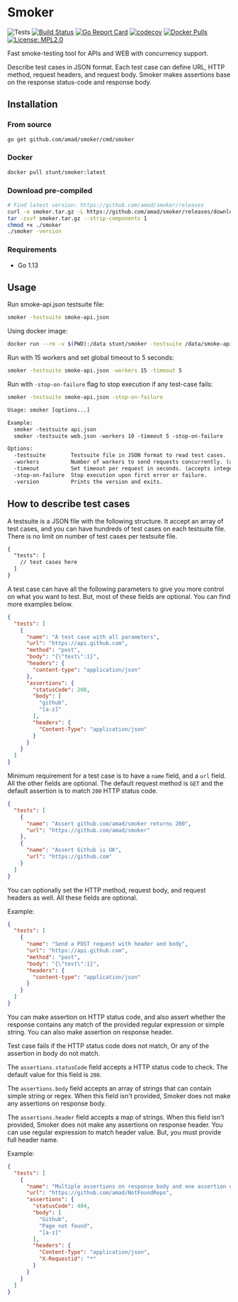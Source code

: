 # Smoker

![Tests](https://github.com/amad/smoker/workflows/Tests/badge.svg?branch=master)
[![Build Status](https://travis-ci.org/amad/smoker.svg?branch=master)](https://travis-ci.org/amad/smoker)
[![Go Report Card](https://goreportcard.com/badge/github.com/amad/smoker)](https://goreportcard.com/report/github.com/amad/smoker)
[![codecov](https://codecov.io/gh/amad/smoker/branch/master/graph/badge.svg)](https://codecov.io/gh/amad/smoker)
[![Docker Pulls](https://img.shields.io/docker/pulls/stunt/smoker.svg?maxAge=604800)](https://hub.docker.com/r/stunt/smoker/tags)
[![License: MPL2.0](https://img.shields.io/badge/license-MPL2.0-brightgreen.svg)](https://opensource.org/licenses/MPL-2.0)

Fast smoke-testing tool for APIs and WEB with concurrency support.

Describe test cases in JSON format. Each test case can define URL, HTTP method, request headers, and request body. Smoker makes assertions base on the response status-code and response body.

## Installation

### From source

```bash
go get github.com/amad/smoker/cmd/smoker
```

### Docker

```bash
docker pull stunt/smoker:latest
```

### Download pre-compiled

```bash
# Find latest version: https://github.com/amad/smoker/releases
curl -o smoker.tar.gz -L https://github.com/amad/smoker/releases/download/v0.2.0/smoker_0.2.0_linux_amd64.tar.gz
tar -zxvf smoker.tar.gz --strip-components 1
chmod +x ./smoker
./smoker -version
```

### Requirements

- Go 1.13

## Usage

Run smoke-api.json testsuite file:

```bash
smoker -testsuite smoke-api.json
```

Using docker image:

```bash
docker run --rm -v $(PWD):/data stunt/smoker -testsuite /data/smoke-api.json
```

Run with 15 workers and set global timeout to 5 seconds:

```bash
smoker -testsuite smoke-api.json -workers 15 -timeout 5
```

Run with `-stop-on-failure` flag to stop execution if any test-case fails:

```bash
smoker -testsuite smoke-api.json -stop-on-failure
```

```txt
Usage: smoker [options...]

Example:
  smoker -testsuite api.json
  smoker -testsuite web.json -workers 10 -timeout 5 -stop-on-failure

Options:
  -testsuite        Testsuite file in JSON format to read test cases.
  -workers          Number of workers to send requests concurrently. (accepts integer value >= 1. Default is 1. 0 is not allowed)
  -timeout          Set timeout per request in seconds. (accepts integer value >= 1. Default is 10. 0 is not allowed)
  -stop-on-failure  Stop execution upon first error or failure.
  -version          Prints the version and exits.
```

## How to describe test cases

A testsuite is a JSON file with the following structure. It accept an array of test cases, and you can have hundreds of test cases on each testsuite file. There is no limit on number of test cases per testsuite file.

```txt
{
  "tests": [
    // test cases here
  ]
}
```

A test case can have all the following parameters to give you more control on what you want to test. But, most of these fields are optional. You can find more examples below.

```json
{
  "tests": [
    {
      "name": "A test case with all parameters",
      "url": "https://api.github.com",
      "method": "post",
      "body": "{\"test\":1}",
      "headers": {
        "content-type": "application/json"
      },
      "assertions": {
        "statusCode": 200,
        "body": [
          "github",
          "[a-z]"
        ],
        "headers": {
          "Content-Type": "application/json"
        }
      }
    }
  ]
}
```

Minimum requirement for a test case is to have a `name` field, and a `url` field. All the other fields are optional.
The default request method is `GET` and the default assertion is to match `200` HTTP status code.

```json
{
  "tests": [
    {
      "name": "Assert github.com/amad/smoker returns 200",
      "url": "https://github.com/amad/smoker"
    },
    {
      "name": "Assert Github is OK",
      "url": "https://github.com"
    }
  ]
}
```

You can optionally set the HTTP method, request body, and request headers as well. All these fields are optional.

Example:

```json
{
  "tests": [
    {
      "name": "Send a POST request with header and body",
      "url": "https://api.github.com",
      "method": "post",
      "body": "{\"test\":1}",
      "headers": {
        "content-type": "application/json"
      }
    }
  ]
}
```

You can make assertion on HTTP status code, and also assert whether the response contains any match of the provided regular expression or simple string. You can also make assertion on response header.

Test case fails if the HTTP status code does not match, Or any of the assertion in body do not match.

The `assertions.statusCode` field accepts a HTTP status code to check. The default value for this field is `200`.

The `assertions.body` field accepts an array of strings that can contain simple string or regex. When this field isn't provided, Smoker does not make any assertions on response body.

The `assertions.header` field accepts a map of strings. When this field isn't provided, Smoker does not make any assertions on response header. You can use regular expression to match header value. But, you must provide full header name.

Example:

```json
{
  "tests": [
    {
      "name": "Multiple assertions on response body and one assertion on status code",
      "url": "https://github.com/amad/NotFoundRepo",
      "assertions": {
        "statusCode": 404,
        "body": [
          "Github",
          "Page not found",
          "[a-z]"
        ],
        "headers": {
          "Content-Type": "application/json",
          "X-Requestid": "*"
        }
      }
    }
  ]
}
```

